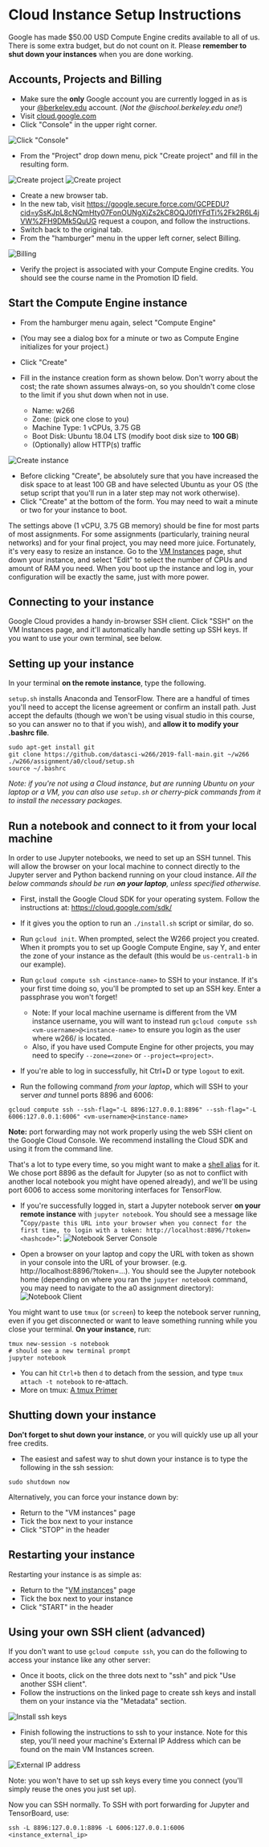 Cloud Instance Setup Instructions
=================================

Google has made $50.00 USD Compute Engine credits available to all of us.  There is some extra budget, but do not count on it.  Please **remember to shut down your instances** when you are done working.

Accounts, Projects and Billing
------------------------------

*  Make sure the **only** Google account you are currently logged in as is your [@berkeley.edu](http://bmail.berkeley.edu/) account. (_Not the @ischool.berkeley.edu one!_) 
*  Visit [cloud.google.com](http://cloud.google.com)
*  Click "Console" in the upper right corner.

![Click "Console"](screenshots/1-console.png "Click console")

*  From the "Project" drop down menu, pick "Create project" and fill in the resulting form.

![Create project](screenshots/2-createproject.png "Create project")
![Create project](screenshots/3-newprojectdetails-adv-options.png "Create project")

*  Create a new browser tab.
*  In the new tab, visit https://google.secure.force.com/GCPEDU?cid=ySsKJpL8cNQmHty07FonOUNgXjZs2kC8OQJ0fIYFdTi%2Fk2R6L4jVW%2FH9DMk5QuUG  request a coupon, and follow the instructions.
*  Switch back to the original tab.
*  From the "hamburger" menu in the upper left corner, select Billing.

![Billing](screenshots/4-billing.png "Billing")

*  Verify the project is associated with your Compute Engine credits. You should see the course name in the Promotion ID field.

Start the Compute Engine instance
---------------------------------
*  From the hamburger menu again, select "Compute Engine"
*  (You may see a dialog box for a minute or two as Compute Engine initializes for your project.)
*  Click "Create"
*  Fill in the instance creation form as shown below. Don't worry about the cost; the rate shown assumes always-on, so you shouldn't come close to the limit if you shut down when not in use.

    * Name: w266
    * Zone: (pick one close to you)
    * Machine Type: 1 vCPUs, 3.75 GB
    * Boot Disk: Ubuntu 18.04 LTS (modify boot disk size to **100 GB**)
    * (Optionally) allow HTTP(s) traffic

![Create instance](screenshots/6-createinstance.png "Create instance")

*  Before clicking "Create", be absolutely sure that you have increased the disk space to at least 100 GB and have selected Ubuntu as your OS (the setup script that you'll run in a later step may not work otherwise).
*  Click "Create" at the bottom of the form.  You may need to wait a minute or two for your instance to boot.

The settings above (1 vCPU, 3.75 GB memory) should be fine for most parts of most assignments. For some assignments (particularly, training neural networks) and for your final project, you may need more juice. Fortunately, it's very easy to resize an instance. Go to the [VM Instances](https://console.cloud.google.com/compute/instances) page, shut down your instance, and select "Edit" to select the number of CPUs and amount of RAM you need. When you boot up the instance and log in, your configuration will be exactly the same, just with more power.

Connecting to your instance
---------------------------
Google Cloud provides a handy in-browser SSH client. Click "SSH" on the VM Instances page, and it'll automatically handle setting up SSH keys. If you want to use your own terminal, see below.

Setting up your instance
------------------------
In your terminal **on the remote instance**, type the following.

`setup.sh` installs Anaconda and TensorFlow. There are a handful of times you'll need to accept the license agreement or confirm an install path.  Just accept the defaults (though we won't be using visual studio in this course, so you can answer no to that if you wish), and **allow it to modify your .bashrc file**.

```
sudo apt-get install git
git clone https://github.com/datasci-w266/2019-fall-main.git ~/w266
./w266/assignment/a0/cloud/setup.sh
source ~/.bashrc
```

_Note: if you're not using a Cloud instance, but are running Ubuntu on your laptop or a VM, you can also use `setup.sh` or cherry-pick commands from it to install the necessary packages._

Run a notebook and connect to it from your local machine
--------------------------------------------------------
In order to use Jupyter notebooks, we need to set up an SSH tunnel. This will allow the browser on your local machine to connect directly to the Jupyter server and Python backend running on your cloud instance. _All the below commands should be run **on your laptop**, unless specified otherwise._

* First, install the Google Cloud SDK for your operating system. Follow the instructions at: https://cloud.google.com/sdk/
* If it gives you the option to run an `./install.sh` script or similar, do so.
* Run `gcloud init`. When prompted, select the W266 project you created. When it prompts you to set up Google Compute Engine, say Y, and enter the zone of your instance as the default (this would be `us-central1-b` in our example).

* Run `gcloud compute ssh <instance-name>` to SSH to your instance. If it's your first time doing so, you'll be prompted to set up an SSH key. Enter a passphrase you won't forget!
  * Note:  If your local machine username is different from the VM instance username, you will want to instead run `gcloud compute ssh <vm-username>@<instance-name>` to ensure you login as the user where w266/ is located.
  * Also, if you have used Compute Engine for other projects, you may need to specify `--zone=<zone>` or `--project=<project>`.
* If you're able to log in successfully, hit Ctrl+D or type `logout` to exit.

* Run the following command *from your laptop*, which will SSH to your server _and_ tunnel ports 8896 and 6006:
```
gcloud compute ssh --ssh-flag="-L 8896:127.0.0.1:8896" --ssh-flag="-L 6006:127.0.0.1:6006" <vm-username>@<instance-name>
```
**Note:** port forwarding may not work properly using the web SSH client on the Google Cloud Console. We recommend installing the Cloud SDK and using it from the command line.

That's a lot to type every time, so you might want to make a [shell alias](https://www.digitalocean.com/community/tutorials/an-introduction-to-useful-bash-aliases-and-functions) for it. We chose port 8896 as the default for Jupyter (so as not to conflict with another local notebook you might have opened already), and we'll be using port 6006 to access some monitoring interfaces for TensorFlow.

* If you're successfully logged in, start a Jupyter notebook server **on your remote instance** with `jupyter notebook`. You should see a message like "`Copy/paste this URL into your browser when you connect for the first time, to login with a token: http://localhost:8896/?token=<hashcode>`":
![Notebook Server Console](screenshots/nbserver2.png "Notebook Server Console")

* Open a browser on your laptop and copy the URL with token as shown in your console into the URL of your browser. (e.g. http://localhost:8896/?token=...). You should see the Jupyter notebook home (depending on where you ran the `jupyter notebook` command, you may need to navigate to the a0 assignment directory):
![Notebook Client](screenshots/nbserver-client2.png "Notebook Client")

You might want to use `tmux` (or `screen`) to keep the notebook server running, even if you get disconnected or want to leave something running while you close your terminal. **On your instance**, run:
````
tmux new-session -s notebook
# should see a new terminal prompt
jupyter notebook
````

* You can hit `Ctrl+b` then `d` to detach from the session, and type `tmux attach -t notebook` to re-attach.
* More on tmux: [A tmux Primer](https://danielmiessler.com/study/tmux/)


Shutting down your instance
---------------------------
**Don't forget to shut down your instance**, or you will quickly use up all your free credits.

* The easiest and safest way to shut down your instance is to type the following in the ssh session:
```
sudo shutdown now
```

Alternatively, you can force your instance down by:

* Return to the "VM instances" page
* Tick the box next to your instance
* Click "STOP" in the header

Restarting your instance
------------------------

Restarting your instance is as simple as:

* Return to the "[VM instances](https://console.cloud.google.com/compute/instances)" page
* Tick the box next to your instance
* Click "START" in the header


Using your own SSH client (advanced)
------------------------------------
If you don't want to use `gcloud compute ssh`, you can do the following to access your instance like any other server:

*  Once it boots, click on the three dots next to "ssh" and pick "Use another SSH client".
*  Follow the instructions on the linked page to create ssh keys and install them on your instance via the "Metadata" section.

![Install ssh keys](screenshots/8-sshsetup.png "Install SSH Keys")

*  Finish following the instructions to ssh to your instance.  Note for this step, you'll need your machine's External IP Address which can be found on the main VM Instances screen.

![External IP address](screenshots/9-external_ip.png "External IP")

Note: you won't have to set up ssh keys every time you connect (you'll simply reuse the ones you just set up).

Now you can SSH normally. To SSH with port forwarding for Jupyter and TensorBoard, use:
```
ssh -L 8896:127.0.0.1:8896 -L 6006:127.0.0.1:6006 <instance_external_ip>
```
